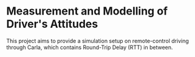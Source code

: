 # Measurement and Modelling of Driver's Attitudes

This project aims to provide a simulation setup on remote-control driving through Carla, which contains Round-Trip Delay (RTT) in between.

